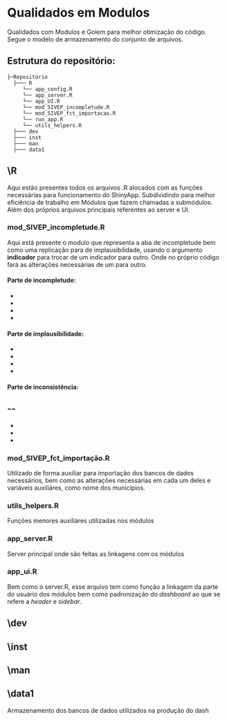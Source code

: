 # Qualidados em Modulos
Qualidados com Modulos e Golem para melhor otimização do código.
Segue o modelo de armazenamento do conjunto de arquivos.
## Estrutura do repositório:
    
    
    ├─Repositório
      ├─── R 
         └── app_config.R
         └── app_server.R
         └── app_UI.R
         └── mod_SIVEP_incompletude.R
         └── mod_SIVEP_fct_importacao.R
         └── run_app.R
         └── utils_helpers.R
      ├─── dev
      ├─── inst
      ├─── man 
      ├─── data1

## \R
Aqui estão presentes todos os arquivos .R alocados com as funções necessárias para funcionamento do ShinyApp. Subdividindo para melhor eficiência de trabalho em Módulos que fazem chamadas a submódulos. Além dos próprios arquivos principais referentes ao server e UI.
### mod_SIVEP_incompletude.R
Aqui está presente o modulo que representa a aba de incompletude bem como uma replicação para de implausibilidade, usando o argumento **indicador** para trocar de um indicador para outro. Onde no próprio código fará as alterações necessárias de um para outro.
#### Parte de incompletude:
-
-
-
-

#### Parte de implausibilidade:
-
-
-
-
#### Parte de inconsistência:
--
-
-
-
-
### mod_SIVEP_fct_importação.R
Utilizado de forma auxiliar para importação dos bancos de dados necessários, bem como as alterações necessárias em cada um deles e variáveis auxiliáres, como nome dos municípios.
### utils_helpers.R
Funções menores auxiliáres utilizadas nos módulos
### app_server.R
Server principal onde são feitas as linkagens com os módulos
### app_ui.R
Bem como o server.R, esse arquivo tem como função a linkagem da parte do usuário dos módulos bem como padronização do _dashboard_ ao que se refere a _header_ e _sidebar_.
## \dev
## \inst
## \man
## \data1
Armazenamento dos bancos de dados utilizados na produção do dash
